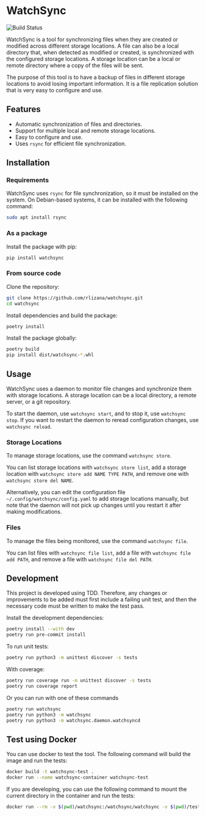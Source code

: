 # WatchSync

![Build Status](https://github.com/rlizana/watchsync/actions/workflows/ci.yml/badge.svg)

WatchSync is a tool for synchronizing files when they are created or modified across different storage locations. A file can also be a local directory that, when detected as modified or created, is synchronized with the configured storage locations. A storage location can be a local or remote directory where a copy of the files will be sent.

The purpose of this tool is to have a backup of files in different storage locations to avoid losing important information. It is a file replication solution that is very easy to configure and use.

## Features

- Automatic synchronization of files and directories.
- Support for multiple local and remote storage locations.
- Easy to configure and use.
- Uses `rsync` for efficient file synchronization.

## Installation

### Requirements

WatchSync uses `rsync` for file synchronization, so it must be installed on the system. On Debian-based systems, it can be installed with the following command:

```bash
sudo apt install rsync
```

### As a package

Install the package with pip:

```bash
pip install watchsync
```

### From source code

Clone the repository:

```bash
git clone https://github.com/rlizana/watchsync.git
cd watchsync
```

Install dependencies and build the package:

```bash
poetry install
```

Install the package globally:

```bash
poetry build
pip install dist/watchsync-*.whl
```

## Usage

WatchSync uses a daemon to monitor file changes and synchronize them with storage locations. A storage location can be a local directory, a remote server, or a git repository.

To start the daemon, use `watchsync start`, and to stop it, use `watchsync stop`. If you want to restart the daemon to reread configuration changes, use `watchsync reload`.

### Storage Locations

To manage storage locations, use the command `watchsync store`.

You can list storage locations with `watchsync store list`, add a storage location with `watchsync store add NAME TYPE PATH`, and remove one with `watchsync store del NAME`.

Alternatively, you can edit the configuration file `~/.config/watchsync/config.yaml` to add storage locations manually, but note that the daemon will not pick up changes until you restart it after making modifications.

### Files

To manage the files being monitored, use the command `watchsync file`.

You can list files with `watchsync file list`, add a file with `watchsync file add PATH`, and remove a file with `watchsync file del PATH`.

## Development

This project is developed using TDD. Therefore, any changes or improvements to be added must first include a failing unit test, and then the necessary code must be written to make the test pass.

Install the development dependencies:

```bash
poetry install --with dev
poetry run pre-commit install
```

To run unit tests:

```bash
poetry run python3 -m unittest discover -s tests
```

With coverage:

```bash
poetry run coverage run -m unittest discover -s tests
poetry run coverage report
```

Or you can run with one of these commands

```bash
poetry run watchsync
poetry run python3 -m watchsync
poetry run python3 -m watchsync.daemon.watchsyncd
```

## Test using Docker

You can use docker to test the tool. The following command will build the image and run the tests:

```bash
docker build -t watchsync-test .
docker run --name watchsync-container watchsync-test
```

If you are developing, you can use the following command to mount the current directory in the container and run the tests:

```bash
docker run --rm -v $(pwd)/watchsync:/watchsync/watchsync -v $(pwd)/tests:/watchsync/tests watchsync-test
```
